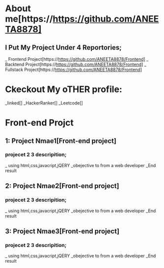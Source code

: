 # About me[https://https://github.com/ANEETA8878]

## I Put My Project Under 4 Reportories;
_ Frontend Project[https://https://github.com/ANEETA8878/Frontend]
_ Backtend Project[https://https://github.com/ANEETA8878/Frontend]
_ Fullstack Project[https://https://github.com/ANEETA8878/Frontend]

# Ckeckout My oTHER profile:
_linked[]
_HackerRanker[]
_Leetcode[]

# Front-end Projct

## 1: Project Nmae1[Front-end project]

### projecet 2 3 descripition;
_ using html,css,javacript,jQERY
_obejective  to from a web developer
_End result

## 2: Project Nmae2[Front-end project]

### projecet 2 3 descripition;
_ using html,css,javacript,jQERY
_obejective  to from a web developer
_End result

## 3: Project Nmae3[Front-end project]

### projecet 2 3 descripition;
_ using html,css,javacript,jQERY
_obejective  to from a web developer
_End result

